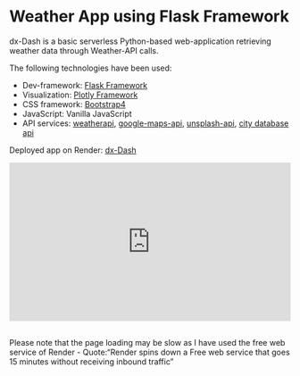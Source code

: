 # Weather App using Flask Framework

dx-Dash is a basic serverless Python-based web-application retrieving weather data through Weather-API calls.

The following technologies have been used:

- Dev-framework: [Flask Framework](https://flask.palletsprojects.com/)
- Visualization: [Plotly Framework](https://plotly.com/)
- CSS framework: [Bootstrap4](https://getbootstrap.com/)
- JavaScript: Vanilla JavaScript
- API services: [weatherapi](https://www.weatherapi.com/), [google-maps-api](https://developers.google.com/maps), [unsplash-api](https://unsplash.com/developers), [city database api](https://dev.me/products/city)

Deployed app on Render: [dx-Dash](https://dx-dash.onrender.com/)

<div style="padding-bottom:56.25%; position:relative; display:block; width: 100%">
  <iframe width="100%" height="100%"
    src="https://dx-dash.onrender.com/"
    frameborder="0" allowfullscreen="" style="position:absolute; top:0; left: 0">
  </iframe>
</div>
<br>

Please note that the page loading may be slow as I have used the free web service of Render - Quote:“Render spins down a Free web service that goes 15 minutes without receiving inbound traffic”

